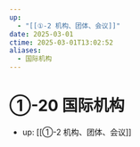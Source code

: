 ```yaml
---
up:
  - "[[①-2 机构、团体、会议]]"
date: 2025-03-01
ctime: 2025-03-01T13:02:52
aliases:
  - 国际机构
---
```


# ①-20 国际机构

- up: [[①-2 机构、团体、会议]]
